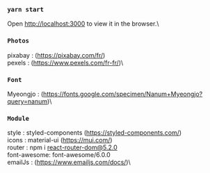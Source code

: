 ### `yarn start`

Open [http://localhost:3000](http://localhost:3000) to view it in the browser.\

### `Photos`

pixabay : (https://pixabay.com/fr/)\
pexels : (https://www.pexels.com/fr-fr/)\

### `Font`

Myeongjo : (https://fonts.google.com/specimen/Nanum+Myeongjo?query=nanum)\

### `Module`

style : styled-components (https://styled-components.com/)\
icons : material-ui (https://mui.com/)\
router : npm i react-router-dom@5.2.0\
font-awesome: font-awesome/6.0.0\
emailJs : (https://www.emailjs.com/docs/)\
